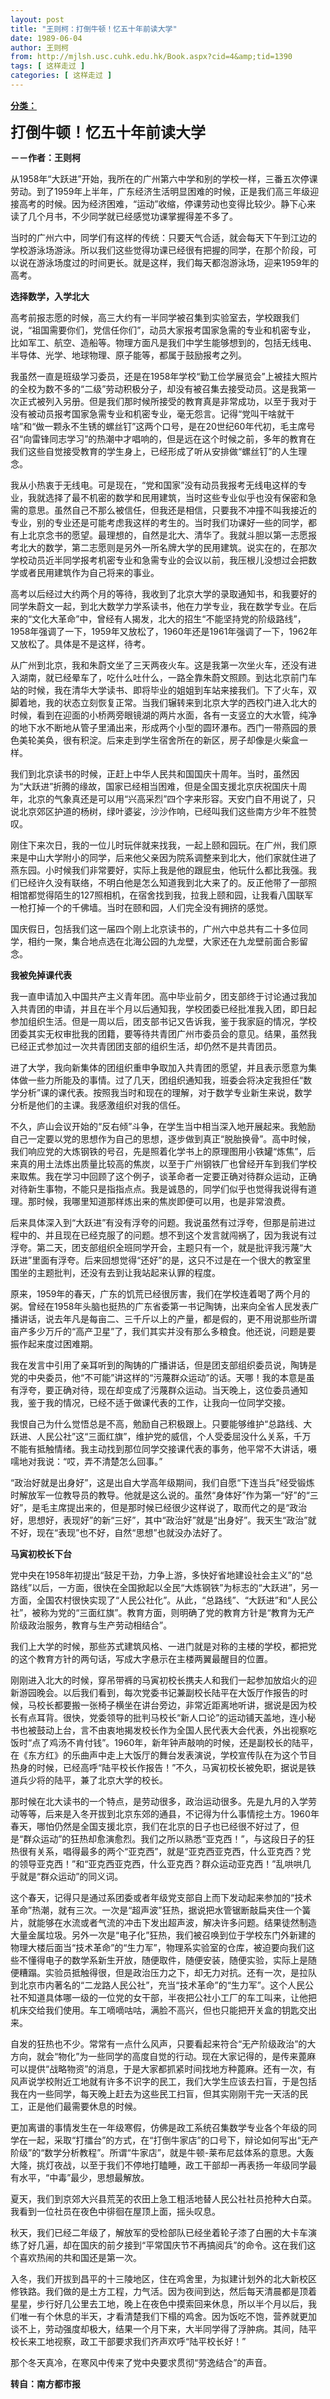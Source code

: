 ```yaml
---
layout: post
title: "王则柯：打倒牛顿！忆五十年前读大学"
date: 1989-06-04
author: 王则柯
from: http://mjlsh.usc.cuhk.edu.hk/Book.aspx?cid=4&amp;tid=1390
tags: [ 这样走过 ]
categories: [ 这样走过 ]
---
```


<div style="margin: 15px 10px 10px 0px;">
<div>
<span id="ctl00_ContentPlaceHolder1_chapter1_SubjectLabel" style="font-weight:bold;text-decoration:underline;">
   分类：
  </span>
</div>
<p>
<strong>
<font size="5">
    打倒牛顿！忆五十年前读大学
   </font>
</strong>
</p>
<p>
<strong>
   －－作者：王则柯
  </strong>
</p>
<p>
  从1958年“大跃进”开始，我所在的广州第六中学和别的学校一样，三番五次停课劳动。到了1959年上半年，广东经济生活明显困难的时候，正是我们高三年级迎接高考的时候。因为经济困难，“运动”收缩，停课劳动也变得比较少。静下心来读了几个月书，不少同学就已经感觉功课掌握得差不多了。
 </p>
<p>
  当时的广州六中，同学们有这样的传统：只要天气合适，就会每天下午到江边的学校游泳场游泳。所以我们这些觉得功课已经很有把握的同学，在那个阶段，可以说在游泳场度过的时间更长。就是这样，我们每天都泡游泳场，迎来1959年的高考。
 </p>
<p>
<strong>
   选择数学，入学北大
  </strong>
</p>
<p>
  高考前报志愿的时候，高三大约有一半同学被召集到实验室去，学校跟我们说，“祖国需要你们，党信任你们”，动员大家报考国家急需的专业和机密专业，比如军工、航空、造船等。物理方面凡是我们中学生能够想到的，包括无线电、半导体、光学、地球物理、原子能等，都属于鼓励报考之列。
 </p>
<p>
  我虽然一直是班级学习委员，还是在1958年学校“勤工俭学展览会”上被挂大照片的全校为数不多的“二级”劳动积极分子，却没有被召集去接受动员。这是我第一次正式被列入另册。但是我们那时候所接受的教育真是非常成功，以至于我对于没有被动员报考国家急需专业和机密专业，毫无怨言。记得“党叫干啥就干啥”和“做一颗永不生锈的螺丝钉”这两个口号，是在20世纪60年代初，毛主席号召“向雷锋同志学习”的热潮中才唱响的，但是远在这个时候之前，多年的教育在我们这些自觉接受教育的学生身上，已经形成了听从安排做“螺丝钉”的人生理念。
 </p>
<p>
  我从小热衷于无线电。可是现在，“党和国家”没有动员我报考无线电这样的专业，我就选择了最不机密的数学和民用建筑，当时这些专业似乎也没有保密和急需的意思。虽然自己不那么被信任，但我还是相信，只要我不冲撞不叫我接近的专业，别的专业还是可能考虑我这样的考生的。当时我们功课好一些的同学，都有上北京念书的愿望。最理想的，自然是北大、清华了。我就斗胆以第一志愿报考北大的数学，第二志愿则是另外一所名牌大学的民用建筑。说实在的，在那次学校动员近半同学报考机密专业和急需专业的会议以前，我压根儿没想过会把数学或者民用建筑作为自己将来的事业。
 </p>
<p>
  高考以后经过大约两个月的等待，我收到了北京大学的录取通知书，和我要好的同学朱蔚文一起，到北大数学力学系读书，他在力学专业，我在数学专业。在后来的“文化大革命”中，曾经有人揭发，北大的招生“不能坚持党的阶级路线”，1958年强调了一下，1959年又放松了，1960年还是1961年强调了一下，1962年又放松了。具体是不是这样，待考。
 </p>
<p>
  从广州到北京，我和朱蔚文坐了三天两夜火车。这是我第一次坐火车，还没有进入湖南，就已经晕车了，吃什么吐什么，一路全靠朱蔚文照顾。到达北京前门车站的时候，我在清华大学读书、即将毕业的姐姐到车站来接我们。下了火车，双脚着地，我的状态立刻恢复正常。当我们辗转来到北京大学的西校门进入北大的时候，看到在迎面的小桥两旁眼镜湖的两片水面，各有一支竖立的大水管，纯净的地下水不断地从管子里涌出来，形成两个小型的圆环瀑布。西门一带燕园的景色美轮美奂，很有积淀。后来走到学生宿舍所在的新区，房子却像是火柴盒一样。
 </p>
<p>
  我们到北京读书的时候，正赶上中华人民共和国国庆十周年。当时，虽然因为“大跃进”折腾的缘故，国家已经相当困难，但是全国支援北京庆祝国庆十周年，北京的气象真还是可以用“兴高采烈”四个字来形容。天安门自不用说了，只说北京郊区护道的杨树，绿叶婆娑，沙沙作响，已经叫我们这些南方少年不胜赞叹。
 </p>
<p>
  刚住下来次日，我的一位儿时玩伴就来找我，一起上颐和园玩。在广州，我们原来是中山大学附小的同学，后来他父亲因为院系调整来到北大，他们家就住进了燕东园。小时候我们非常要好，实际上我是他的跟屁虫，他玩什么都比我强。我们已经许久没有联络，不明白他是怎么知道我到北大来了的。反正他带了一部照相馆都觉得陌生的127照相机，在宿舍找到我，拉我上颐和园，让我看八国联军一枪打掉一个的千佛墙。当时在颐和园，人们完全没有拥挤的感觉。
 </p>
<p>
  国庆假日，包括我们这一届四个刚上北京读书的，广州六中总共有二十多位同学，相约一聚，集合地点选在北海公园的九龙壁，大家还在九龙壁前面合影留念。
 </p>
<p>
<strong>
   我被免掉课代表
  </strong>
</p>
<p>
  我一直申请加入中国共产主义青年团。高中毕业前夕，团支部终于讨论通过我加入共青团的申请，并且在半个月以后通知我，学校团委已经批准我入团，即日起参加组织生活。但是一周以后，团支部书记又告诉我，鉴于我家庭的情况，学校团委其实无权审批我的团籍，要等待共青团广州市委员会的意见。结果，虽然我已经正式参加过一次共青团团支部的组织生活，却仍然不是共青团员。
 </p>
<p>
  进了大学，我向新集体的团组织重申争取加入共青团的愿望，并且表示愿意为集体做一些力所能及的事情。过了几天，团组织通知我，班委会将决定我担任“数学分析”课的课代表。按照我当时和现在的理解，对于数学专业新生来说，数学分析是他们的主课。我感激组织对我的信任。
 </p>
<p>
  不久，庐山会议开始的“反右倾”斗争，在学生当中相当深入地开展起来。我勉励自己一定要以党的思想作为自己的思想，逐步做到真正“脱胎换骨”。高中时候，我们响应党的大炼钢铁的号召，先是照着化学书上的原理图用小铁罐“炼焦”，后来真的用土法炼出质量比较高的焦炭，以至于广州钢铁厂也曾经开车到我们学校来取焦。我在学习中回顾了这个例子，谈革命者一定要正确对待群众运动，正确对待新生事物，不能只是指指点点。我是诚恳的，同学们似乎也觉得我说得有道理。那时候，我哪里知道那样炼出来的焦炭即便可以用，也是非常浪费。
 </p>
<p>
  后来具体深入到“大跃进”有没有浮夸的问题。我说虽然有过浮夸，但那是前进过程中的、并且现在已经克服了的问题。想不到这个发言就闯祸了，因为我说有过浮夸。第二天，团支部组织全班同学开会，主题只有一个，就是批评我污蔑“大跃进”里面有浮夸。后来回想觉得“还好”的是，这只不过是在一个很大的教室里围坐的主题批判，还没有去到让我站起来认罪的程度。
 </p>
<p>
  原来，1959年的春天，广东的饥荒已经很厉害，我们在学校连着喝了两个月的粥。曾经在1958年头脑也挺热的广东省委第一书记陶铸，出来向全省人民发表广播讲话，说去年凡是每亩二、三千斤以上的产量，都是假的，更不用说那些所谓亩产多少万斤的“高产卫星”了，我们其实并没有那么多粮食。他还说，问题是要振作起来度过困难期。
 </p>
<p>
  我在发言中引用了亲耳听到的陶铸的广播讲话，但是团支部组织委员说，陶铸是党的中央委员，他“不可能”讲这样的“污蔑群众运动”的话。天哪！我的本意是虽有浮夸，要正确对待，现在却变成了污蔑群众运动。当天晚上，这位委员通知我，鉴于我的情况，已经不适于做课代表的工作，让我向一位同学交接。
 </p>
<p>
  我恨自己为什么觉悟总是不高，勉励自己积极跟上。只要能够维护“总路线、大跃进、人民公社”这“三面红旗”，维护党的威信，个人受委屈没什么关系，千万不能有抵触情绪。我主动找到那位同学交接课代表的事务，他平常不大讲话，嗫嚅地对我说：“哎，弄不清楚怎么回事。”
 </p>
<p>
  “政治好就是出身好”，这是出自大学高年级期间，我们自愿“下连当兵”经受锻炼时解放军一位教导员的教导。他就是这么说的。虽然“身体好”作为第一“好”的“三好”，是毛主席提出来的，但是那时候已经很少这样说了，取而代之的是“政治好，思想好，表现好”的新“三好”，其中“政治好”就是“出身好”。我天生“政治”就不好，现在“表现”也不好，自然“思想”也就没办法好了。
 </p>
<p>
<strong>
   马寅初校长下台
  </strong>
</p>
<p>
  党中央在1958年初提出“鼓足干劲，力争上游，多快好省地建设社会主义”的“总路线”以后，一方面，很快在全国掀起以全民“大炼钢铁”为标志的“大跃进”，另一方面，全国农村很快实现了“人民公社化”。从此，“总路线”、“大跃进”和“人民公社”，被称为党的“三面红旗”。教育方面，则明确了党的教育方针是“教育为无产阶级政治服务，教育与生产劳动相结合”。
 </p>
<p>
  我们上大学的时候，那些苏式建筑风格、一进门就是对称的主楼的学校，都把党的这个教育方针的两句话，写成大字悬示在主楼两翼最醒目的位置。
 </p>
<p>
  刚刚进入北大的时候，穿吊带裤的马寅初校长携夫人和我们一起参加放焰火的迎新游园晚会。以后我们看到，每次党委书记兼副校长陆平在大饭厅作报告的时候，马校长都要搬一张椅子横坐在讲台旁边，非常近距离地听讲，据说是因为校长有点耳背。很快，党委领导的批判马校长“新人口论”的运动铺天盖地，连小秘书也被鼓动上台，言不由衷地揭发校长作为全国人民代表大会代表，外出视察吃饭时“点了鸡汤不肯付钱”。1960年，新年钟声敲响的时候，还是副校长的陆平，在《东方红》的乐曲声中走上大饭厅的舞台发表演说，学校宣传队在为这个节目热身的时候，已经高呼“陆平校长作报告！”不久，马寅初校长被免职，据说是铁道兵少将的陆平，兼了北京大学的校长。
 </p>
<p>
  那时候在北大读书的一个特点，是劳动很多，政治运动很多。先是九月的入学劳动等等，后来是入冬开拔到北京东郊的通县，不记得为什么事情挖土方。1960年春天，哪怕仍然是全国支援北京，我们在北京的日子也已经很不好过了，但是“群众运动”的狂热却愈演愈烈。我们之所以熟悉“亚克西！”，与这段日子的狂热很有关系，唱得最多的两个“亚克西”，就是“亚克西亚克西，什么亚克西？党的领导亚克西！”和“亚克西亚克西，什么亚克西？群众运动亚克西！”乱哄哄几乎就是“群众运动”的同义词。
 </p>
<p>
  这个春天，记得只是通过系团委或者年级党支部自上而下发动起来参加的“技术革命”热潮，就有三次。一次是“超声波”狂热，据说把水管锯断敲扁夹住一个簧片，就能够在水流或者气流的冲击下发出超声波，解决许多问题。结果徒然制造大量金属垃圾。另外一次是“电子化”狂热，我们被召唤到位于学校东门外新建的物理大楼后面当“技术革命”的“生力军”，物理系实验室的仓库，被迫要向我们这些不懂得电子的数学系新生开放，随便取件，随便安装，随便实验，实际上是随便糟蹋。实验员抵触得很，但是政治压力之下，却无力对抗。还有一次，是拉队到北京市内著名的“二龙路人民公社”，充当“技术革命”的“生力军”。这个人民公社不知道具体哪一级的一位党的女干部，半夜把公社小工厂的车工叫来，让他把机床交给我们使用。车工嘀嘀咕咕，满脸不高兴，但也只能把开关盒的钥匙交出来。
 </p>
<p>
  自发的狂热也不少。常常有一点什么风声，只要看起来符合“无产阶级政治”的大方向，就会“物化”为一些同学的高度自觉的行动。现在大家记得的，是传来蓖麻可以提供“战略物资”的消息，于是大家都抓紧时间找地方种蓖麻。还有一次，有风声说学校附近工地就有许多不识字的民工，我们大学生应该去扫盲，于是包括我在内一些同学，每天晚上赶去为这些民工扫盲，但其实刚刚干完一天活的民工，正是他们最需要休息的时候。
 </p>
<p>
  更加离谱的事情发生在一年级寒假，仿佛是政工系统召集数学专业各个年级的同学在一起，采取“打擂台”的方式，在“打倒牛家店”的口号下，辩论如何写出“无产阶级”的“数学分析教程”。所谓“牛家店”，就是牛顿-莱布尼兹体系的意思。大轰大隆，挑灯夜战，以至于我们不停地打瞌睡，政工干部却一再表扬一年级同学最有水平，“中毒”最少，思想最解放。
 </p>
<p>
  夏天，我们到京郊大兴县荒芜的农田上急工粗活地替人民公社社员抢种大白菜。我看到一位社员在夜色中徘徊在屋顶上面，摇头叹息。
 </p>
<p>
  秋天，我们已经二年级了，解放军的受检部队已经坐着轮子漆了白圈的大卡车演练了好几遍，却在国庆的前夕接到“平常国庆节不再搞阅兵”的命令。这在我们这个喜欢热闹的共和国还是第一次。
 </p>
<p>
  入冬，我们开拔到昌平的十三陵地区，住在鸡舍里，为拟建计划外的北大新校区修铁路。我们做的是土方工程，力气活。因为夜间到达，然后每天清晨都是顶着星星，步行好几公里去工地，晚上在夜色中摸索回来休息，所以半个月以后，我们唯一有个休息的半天，才看清楚我们下榻的鸡舍。因为饭吃不饱，营养就更加谈不上，劳动强度却极大，结果一个月下来，大半同学得了浮肿病。其间，陆平校长来工地视察，政工干部要求我们齐声欢呼“陆平校长好！”
 </p>
<p>
  那个冬天真冷，在寒风中传来了党中央要求贯彻“劳逸结合”的声音。
  <br/>
</p>
<p>
<strong>
   转自：南方都市报
  </strong>
</p>
</div>
